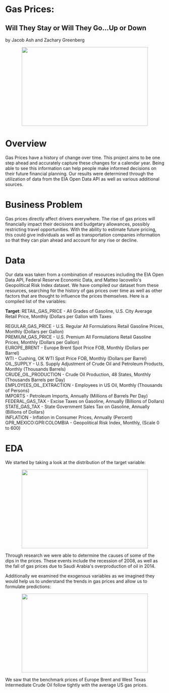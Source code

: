 # Gas Prices:
## Will They Stay or Will They Go...Up or Down

by Jacob Ash and Zachary Greenberg

<p align="center"><img src="https://github.com/zachagreenberg/OilPrices/blob/main/Images/Fuel_Pump_Image.png" width="400" height="250" /></p>

# Overview
Gas Prices have a history of change over time. This project aims to be one step ahead and accurately capture these changes for a calendar year. Being able to see this information can help people make informed decisions on their future financial planning. Our results were determined through the utilization of data from the EIA Open Data API as well as various additional sources. 

# Business Problem
Gas prices directly affect drivers everywhere. The rise of gas prices will financially impact their decisions and budgetary allowances, possibly restricting travel opportunities. With the ability to estimate future pricing, this could give individuals as well as transportation companies information so that they can plan ahead and account for any rise or decline.

# Data
Our data was taken from a combination of resources including the EIA Open Data API, Federal Reserve Economic Data, and Matteo Iacovello's Geopolitical Risk Index dataset. We have compiled our dataset from these resources, searching for the history of gas prices over time as well as other factors that are thought to influence the prices themselves. Here is a compiled list of the variables:

**Target**: RETAIL_GAS_PRICE - All Grades of Gasoline, U.S. City Average Retail Price, Monthly (Dollars per Gallon with Taxes  

REGULAR_GAS_PRICE - U.S. Regular All Formulations Retail Gasoline Prices, Monthly (Dollars per Gallon)  
PREMIUM_GAS_PRICE - U.S. Premium All Formulations Retail Gasoline Prices, Monthly (Dollars per Gallon)  
EUROPE_BRENT - Europe Brent Spot Price FOB, Monthly (Dollars per Barrel)  
WTI - Cushing, OK WTI Spot Price FOB, Monthly (Dollars per Barrel)  
OIL_SUPPLY - U.S. Supply Adjustment of Crude Oil and Petroleum Products, Monthly (Thousands Barrels)  
CRUDE_OIL_PRODUCTION - Crude Oil Production, 48 States, Monthly (Thousands Barrels per Day)  
EMPLOYEES_OIL_EXTRACTION - Employees in US Oil, Monthly (Thousands of Persons)  
IMPORTS - Petroleum Imports, Annually (Millions of Barrels Per Day)  
FEDERAL_GAS_TAX - Excise Taxes on Gasoline, Annually (Billions of Dollars)  
STATE_GAS_TAX - State Government Sales Tax on Gasoline, Annually (Billions of Dollars)  
INFLATION - Inflation in Consumer Prices, Annually (Percent)  
GPR_MEXICO:GPR:COLOMBIA - Geopolitical Risk Index, Monthly, (Scale 0 to 600)  

# EDA
We started by taking a look at the distribution of the target variable:

<p align="center"><img src="https://github.com/zachagreenberg/OilPrices/blob/main/Images/Target.png" width="400" height="250" /></p>

Through research we were able to determine the causes of some of the dips in the prices. These events include the recession of 2008, as well as the fall of gas prices due to Saudi Arabia's overproduction of oil in 2014.

Additionally we examined the exogenous variables as we imagined they would help us to understand the trends in gas prices and allow us to formulate predictions:

<p align="center"><img src="https://github.com/zachagreenberg/OilPrices/blob/main/Images/Benchmark.png" width="400" height="250" /></p>

We saw that the benchmark prices of Europe Brent and West Texas Intermediate Crude Oil follow tightly with the average US gas prices.


